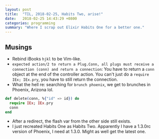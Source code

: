 ```yaml
---
layout: post
title:  "TIL, 2018-02-25, Habits Two, arise!"
date:   2018-02-25 14:43:29 +0800
categories: programming
summary: "Where I scrap out Elixir Habits One for a better one."
---
```


## Musings

- Rebind iBooks `hjkl` to be Vim-like.
- `expected action/2 to return a Plug.Conn, all plugs must receive a connection (conn) and return a connection`: You have to return a `conn` object at the end of the controller action. You can't just do a `require IEx; IEx.pry`, you have to still return the connection.
- What the hell re: searching for `brunch phoenix`, we get to brunches in Phoenix, Arizona lol.

``` elixir
def delete(conn, %{"id" => id}) do
  require IEx; IEx.pry
  conn
end
```

- After a redirect, the flash var from the other side still exists.
- I just recreated Habits One as Habits Two. Apparently I have a 1.3.0rc version of Phoenix, I need at 1.3.0. Might as well get the latest one.
